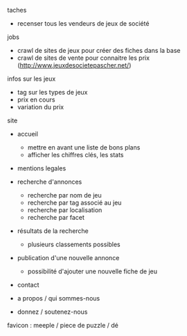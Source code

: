 taches
- recenser tous les vendeurs de jeux de société

jobs
- crawl de sites de jeux pour créer des fiches dans la base
- crawl de sites de vente pour connaitre les prix (http://www.jeuxdesocietepascher.net/)

infos sur les jeux
- tag sur les types de jeux
- prix en cours
- variation du prix


site
- accueil
  * mettre en avant une liste de bons plans
  * afficher les chiffres clés, les stats
- mentions legales
- recherche d'annonces
  * recherche par nom de jeu
  * recherche par tag associé au jeu
  * recherche par localisation
  * recherche par facet

- résultats de la recherche
  * plusieurs classements possibles

- publication d'une nouvelle annonce
  * possibilité d'ajouter une nouvelle fiche de jeu
- contact
- a propos / qui sommes-nous
- donnez / soutenez-nous

favicon :
meeple / piece de puzzle / dé

